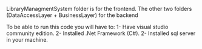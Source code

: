 LibraryManagmentSystem folder is for the frontend.
The other two folders (DataAccessLayer + BusinessLayer) for the backend

To be able to run this code you will have to:
1- Have visual studio community edition.
2- Installed .Net Framework (C#).
2- Installed sql server in your machine.
